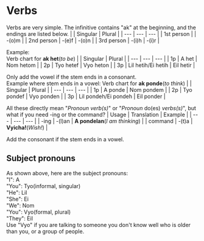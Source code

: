 # Verbs
Verbs are very simple. The infinitive contains "ak" at the beginning, and the endings are listed below.
| | Singular | Plural |
| --- | --- | --- |
| 1st person |  | -(o)m |
| 2nd person | -(e)f | -(o)n |
| 3rd person | -(i)h | -(i)r |

Example:  
Verb chart for **ak het**(_to be_)
| | Singular | Plural |
| --- | --- | --- |
| 1p | A het | Nom hetom |
| 2p | Tyo hetef | Vyo heton |
| 3p | Lil hetih/Ei hetih | Eil hetir |

Only add the vowel if the stem ends in a consonant.  
Example where stem ends in a vowel:
Verb chart for **ak ponde**(_to think_)
| | Singular | Plural |
| --- | --- | --- |
| 1p | A ponde | Nom pondem |
| 2p | Tyo pondef | Vyo ponden |
| 3p | Lil pondeh/Ei pondeh | Eil ponder |

All these directly mean "_Pronoun verb(s)_" or "_Pronoun_ do(es) _verbs(s)_", but what if you need -ing or the command?
| Usage | Translation | Example |
| --- | --- | --- |
| -ing | -(l)an | **A pondelan**(_I am thinking_) |
| command | -(t)a | **Vyicha!**(_Wish!_) |

Add the consonant if the stem ends in a vowel.
## Subject pronouns
As shown above, here are the subject pronouns:  
"I": A  
"You": Tyo(informal, singular)  
"He": Lil  
"She": Ei  
"We": Nom  
"You": Vyo(formal, plural)  
"They": Eil  
Use "Vyo" if you are talking to someone you don't know well who is older than you, or a group of people.
